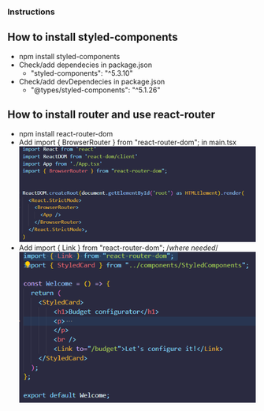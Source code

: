 ### Instructions


## How to install styled-components
* npm install styled-components
* Check/add dependecies in package.json
  * "styled-components": "^5.3.10"
* Check/add devDependecies in package.json
  * "@types/styled-components": "^5.1.26"

## How to install router and use react-router
* npm install react-router-dom
* Add import { BrowserRouter } from "react-router-dom"; in main.tsx
 ![Alt text](image.png)
* Add import { Link } from "react-router-dom"; /*where needed*/
 ![Alt text](image-1.png)
 

 
